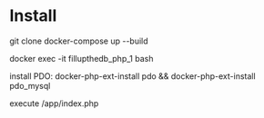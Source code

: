 # Install

git clone
docker-compose up --build

docker exec -it fillupthedb_php_1 bash

install PDO: docker-php-ext-install pdo && docker-php-ext-install pdo_mysql

execute /app/index.php